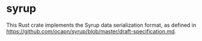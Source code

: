 # syrup

This Rust crate implements the Syrup data serialization format, as defined in
https://github.com/ocapn/syrup/blob/master/draft-specification.md.
